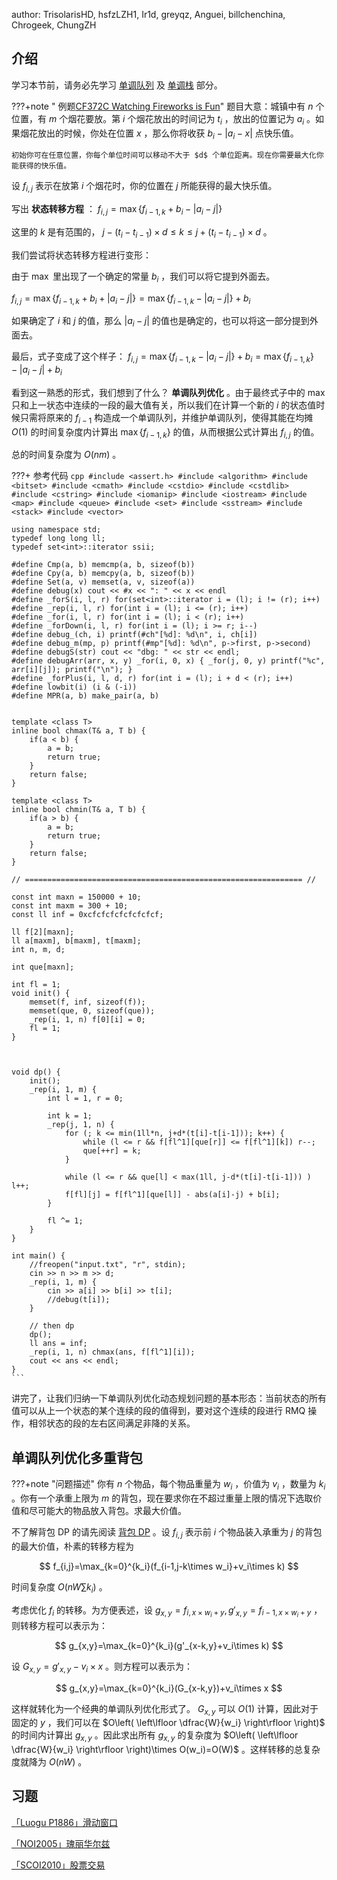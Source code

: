 author: TrisolarisHD, hsfzLZH1, Ir1d, greyqz, Anguei, billchenchina, Chrogeek, ChungZH

## 介绍

学习本节前，请务必先学习 [单调队列](../../ds/monotonous-queue.md) 及 [单调栈](../../ds/monotonous-stack.md) 部分。

???+note " 例题[CF372C Watching Fireworks is Fun](http://codeforces.com/problemset/problem/372/C)"
    题目大意：城镇中有 $n$ 个位置，有 $m$ 个烟花要放。第 $i$ 个烟花放出的时间记为 $t_i$ ，放出的位置记为 $a_i$ 。如果烟花放出的时候，你处在位置 $x$ ，那么你将收获 $b_i-|a_i-x|$ 点快乐值。
    
    初始你可在任意位置，你每个单位时间可以移动不大于 $d$ 个单位距离。现在你需要最大化你能获得的快乐值。

设 $f_{i,j}$ 表示在放第 $i$ 个烟花时，你的位置在 $j$ 所能获得的最大快乐值。

写出 **状态转移方程** ： $f_{i,j}=\max\{f_{i-1,k}+b_i-|a_i-j|\}$ 

这里的 $k$ 是有范围的， $j-(t_{i}-t_{i-1})\times d\le k\le j+(t_{i}-t_{i-1})\times d$ 。

我们尝试将状态转移方程进行变形：

由于 $\max$ 里出现了一个确定的常量 $b_i$ ，我们可以将它提到外面去。

 $f_{i,j}=\max\{f_{i-1,k}+b_i+|a_i-j|\}=\max\{f_{i-1,k}-|a_i-j|\}+b_i$ 

如果确定了 $i$ 和 $j$ 的值，那么 $|a_i-j|$ 的值也是确定的，也可以将这一部分提到外面去。

最后，式子变成了这个样子： $f_{i,j}=\max\{f_{i-1,k}-|a_i-j|\}+b_i=\max\{f_{i-1,k}\}-|a_i-j|+b_i$ 

看到这一熟悉的形式，我们想到了什么？ **单调队列优化** 。由于最终式子中的 $\max$ 只和上一状态中连续的一段的最大值有关，所以我们在计算一个新的 $i$ 的状态值时候只需将原来的 $f_{i-1}$ 构造成一个单调队列，并维护单调队列，使得其能在均摊 $O(1)$ 的时间复杂度内计算出 $\max\{f_{i-1,k}\}$ 的值，从而根据公式计算出 $f_{i,j}$ 的值。

总的时间复杂度为 $O(nm)$ 。

???+ 参考代码
    ```cpp
    #include <assert.h>
    #include <algorithm>
    #include <bitset>
    #include <cmath>
    #include <cstdio>
    #include <cstdlib>
    #include <cstring>
    #include <iomanip>
    #include <iostream>
    #include <map>
    #include <queue>
    #include <set>
    #include <sstream>
    #include <stack>
    #include <vector>
    ```

    using namespace std;
    typedef long long ll;
    typedef set<int>::iterator ssii;

    #define Cmp(a, b) memcmp(a, b, sizeof(b))
    #define Cpy(a, b) memcpy(a, b, sizeof(b))
    #define Set(a, v) memset(a, v, sizeof(a))
    #define debug(x) cout << #x << ": " << x << endl
    #define _forS(i, l, r) for(set<int>::iterator i = (l); i != (r); i++)
    #define _rep(i, l, r) for(int i = (l); i <= (r); i++)
    #define _for(i, l, r) for(int i = (l); i < (r); i++)
    #define _forDown(i, l, r) for(int i = (l); i >= r; i--)
    #define debug_(ch, i) printf(#ch"[%d]: %d\n", i, ch[i])
    #define debug_m(mp, p) printf(#mp"[%d]: %d\n", p->first, p->second)
    #define debugS(str) cout << "dbg: " << str << endl;
    #define debugArr(arr, x, y) _for(i, 0, x) { _for(j, 0, y) printf("%c", arr[i][j]); printf("\n"); }
    #define _forPlus(i, l, d, r) for(int i = (l); i + d < (r); i++)
    #define lowbit(i) (i & (-i))
    #define MPR(a, b) make_pair(a, b)


    template <class T>
    inline bool chmax(T& a, T b) {
        if(a < b) {
            a = b;
            return true;
        }
        return false;
    }

    template <class T>
    inline bool chmin(T& a, T b) {
        if(a > b) {
            a = b;
            return true;
        }
        return false;
    }

    // ============================================================== //

    const int maxn = 150000 + 10;
    const int maxm = 300 + 10;
    const ll inf = 0xcfcfcfcfcfcfcfcf;

    ll f[2][maxn];
    ll a[maxm], b[maxm], t[maxm];
    int n, m, d;

    int que[maxn];

    int fl = 1;
    void init() {
        memset(f, inf, sizeof(f));
        memset(que, 0, sizeof(que));
        _rep(i, 1, n) f[0][i] = 0;
        fl = 1;
    }



    void dp() {
        init();
        _rep(i, 1, m) {
            int l = 1, r = 0;

            int k = 1;
            _rep(j, 1, n) {
                for (; k <= min(1ll*n, j+d*(t[i]-t[i-1])); k++) {
                    while (l <= r && f[fl^1][que[r]] <= f[fl^1][k]) r--;
                    que[++r] = k;
                }

                while (l <= r && que[l] < max(1ll, j-d*(t[i]-t[i-1])) ) l++;
                f[fl][j] = f[fl^1][que[l]] - abs(a[i]-j) + b[i];
            }

            fl ^= 1;
        }
    }

    int main() {
        //freopen("input.txt", "r", stdin);
        cin >> n >> m >> d;
        _rep(i, 1, m) {
            cin >> a[i] >> b[i] >> t[i];
            //debug(t[i]);
        }

        // then dp
        dp();
        ll ans = inf;
        _rep(i, 1, n) chmax(ans, f[fl^1][i]);
        cout << ans << endl;
    }
    ```

讲完了，让我们归纳一下单调队列优化动态规划问题的基本形态：当前状态的所有值可以从上一个状态的某个连续的段的值得到，要对这个连续的段进行 RMQ 操作，相邻状态的段的左右区间满足非降的关系。

## 单调队列优化多重背包

???+note "问题描述"
    你有 $n$ 个物品，每个物品重量为 $w_i$ ，价值为 $v_i$ ，数量为 $k_i$ 。你有一个承重上限为 $m$ 的背包，现在要求你在不超过重量上限的情况下选取价值和尽可能大的物品放入背包。求最大价值。

不了解背包 DP 的请先阅读 [背包 DP](../knapsack.md) 。设 $f_{i,j}$ 表示前 $i$ 个物品装入承重为 $j$ 的背包的最大价值，朴素的转移方程为

$$
f_{i,j}=\max_{k=0}^{k_i}(f_{i-1,j-k\times w_i}+v_i\times k)
$$

时间复杂度 $O(nW\sum k_i)$ 。

考虑优化 $f_i$ 的转移。为方便表述，设 $g_{x,y}=f_{i,x\times w_i+y},g'_{x,y}=f_{i-1,x\times w_i+y}$ ，则转移方程可以表示为：

$$
g_{x,y}=\max_{k=0}^{k_i}(g'_{x-k,y}+v_i\times k)
$$

设 $G_{x,y}=g'_{x,y}-v_i\times x$ 。则方程可以表示为：

$$
g_{x,y}=\max_{k=0}^{k_i}(G_{x-k,y})+v_i\times x
$$

这样就转化为一个经典的单调队列优化形式了。 $G_{x,y}$ 可以 $O(1)$ 计算，因此对于固定的 $y$ ，我们可以在 $O\left( \left\lfloor \dfrac{W}{w_i} \right\rfloor \right)$ 的时间内计算出 $g_{x,y}$ 。因此求出所有 $g_{x,y}$ 的复杂度为 $O\left( \left\lfloor \dfrac{W}{w_i} \right\rfloor \right)\times O(w_i)=O(W)$ 。这样转移的总复杂度就降为 $O(nW)$ 。

## 习题

 [「Luogu P1886」滑动窗口](https://loj.ac/problem/10175) 

 [「NOI2005」瑰丽华尔兹](https://www.luogu.com.cn/problem/P2254) 

 [「SCOI2010」股票交易](https://loj.ac/problem/10183) 
